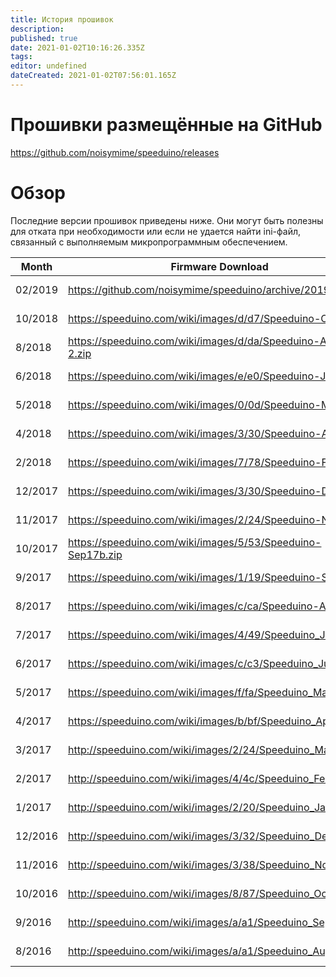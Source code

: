 ```yaml
---
title: История прошивок
description: 
published: true
date: 2021-01-02T10:16:26.335Z
tags: 
editor: undefined
dateCreated: 2021-01-02T07:56:01.165Z
---
```


# Прошивки размещённые на GitHub
https://github.com/noisymime/speeduino/releases

Обзор
========

Последние версии прошивок приведены ниже. Они могут быть полезны для отката при необходимости или если не удается найти ini-файл, связанный с выполняемым микропрограммным обеспечением.

| Month   | Firmware Download                                              | Details                                                         |
|---------|----------------------------------------------------------------|-----------------------------------------------------------------|
| 02/2019 | <https://github.com/noisymime/speeduino/archive/201902.zip>    | <https://speeduino.com/forum/viewtopic.php?f=13&t=2599>         |
| 10/2018 | <https://speeduino.com/wiki/images/d/d7/Speeduino-Oct18.zip>   | <https://speeduino.com/forum/viewtopic.php?f=13&t=2456>         |
| 8/2018  | <https://speeduino.com/wiki/images/d/da/Speeduino-Aug18-2.zip> | <https://speeduino.com/forum/viewtopic.php?f=13&t=2062>         |
| 6/2018  | <https://speeduino.com/wiki/images/e/e0/Speeduino-Jun18.zip>   | <https://speeduino.com/forum/viewtopic.php?f=13&t=1938>         |
| 5/2018  | <https://speeduino.com/wiki/images/0/0d/Speeduino-May18.zip>   | <https://speeduino.com/forum/viewtopic.php?f=13&t=1885&p=26339> |
| 4/2018  | <https://speeduino.com/wiki/images/3/30/Speeduino-Apr18.zip>   | <https://speeduino.com/forum/viewtopic.php?f=13&t=1828&p=25950> |
| 2/2018  | <https://speeduino.com/wiki/images/7/78/Speeduino-Feb18.zip>   | <https://speeduino.com/forum/viewtopic.php?f=13&t=1706>         |
| 12/2017 | <https://speeduino.com/wiki/images/3/30/Speeduino-Dec17.zip>   | <https://speeduino.com/forum/viewtopic.php?f=13&t=1593>         |
| 11/2017 | <https://speeduino.com/wiki/images/2/24/Speeduino-Nov17.zip>   | <https://speeduino.com/forum/viewtopic.php?f=13&t=1560&p=22975> |
| 10/2017 | <https://speeduino.com/wiki/images/5/53/Speeduino-Sep17b.zip>  | <https://speeduino.com/forum/viewtopic.php?f=13&t=1434>         |
| 9/2017  | <https://speeduino.com/wiki/images/1/19/Speeduino-Sep17.zip>   | <https://speeduino.com/forum/viewtopic.php?f=13&t=1434>         |
| 8/2017  | <https://speeduino.com/wiki/images/c/ca/Speeduino-Aug17.zip>   | <https://speeduino.com/forum/viewtopic.php?f=13&t=1387>         |
| 7/2017  | <https://speeduino.com/wiki/images/4/49/Speeduino_Jul17b.zip>  | <https://speeduino.com/forum/viewtopic.php?f=13&t=1325>         |
| 6/2017  | <https://speeduino.com/wiki/images/c/c3/Speeduino_Jun17b.zip>  | <https://speeduino.com/forum/viewtopic.php?f=13&t=1278>         |
| 5/2017  | <https://speeduino.com/wiki/images/f/fa/Speeduino_May17.zip>   | <https://speeduino.com/forum/viewtopic.php?f=13&t=1223>         |
| 4/2017  | <https://speeduino.com/wiki/images/b/bf/Speeduino_Apr17.zip>   | <https://speeduino.com/forum/viewtopic.php?f=13&t=1184>         |
| 3/2017  | <http://speeduino.com/wiki/images/2/24/Speeduino_Mar17.zip>    | <https://speeduino.com/forum/viewtopic.php?f=13&t=1129>         |
| 2/2017  | <http://speeduino.com/wiki/images/4/4c/Speeduino_Feb17b.zip>   | <https://speeduino.com/forum/viewtopic.php?f=13&t=1082>         |
| 1/2017  | <http://speeduino.com/wiki/images/2/20/Speeduino_Jan17b.zip>   | <https://speeduino.com/forum/viewtopic.php?f=13&t=1035>         |
| 12/2016 | <http://speeduino.com/wiki/images/3/32/Speeduino_Dec16.zip>    | <https://speeduino.com/forum/viewtopic.php?f=13&t=978>          |
| 11/2016 | <http://speeduino.com/wiki/images/3/38/Speeduino_Nov16.zip>    | <https://speeduino.com/forum/viewtopic.php?f=13&t=916>          |
| 10/2016 | <http://speeduino.com/wiki/images/8/87/Speeduino_Oct16.zip>    | <https://speeduino.com/forum/viewtopic.php?f=13&t=875>          |
| 9/2016  | <http://speeduino.com/wiki/images/a/a1/Speeduino_Sep16b.zip>   | <https://speeduino.com/forum/viewtopic.php?f=13&t=820>          |
| 8/2016  | <http://speeduino.com/wiki/images/a/a1/Speeduino_Aug16.zip>    | <https://speeduino.com/forum/viewtopic.php?f=13&t=763>          |

